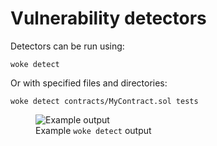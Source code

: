 # Vulnerability detectors

Detectors can be run using:
```shell
woke detect
```

Or with specified files and directories:
```shell
woke detect contracts/MyContract.sol tests
```

<figure>
    <img src="../images/woke-detections.png" alt="Example output" />
    <figcaption>Example <code>woke detect</code> output</figcaption>
</figure>
